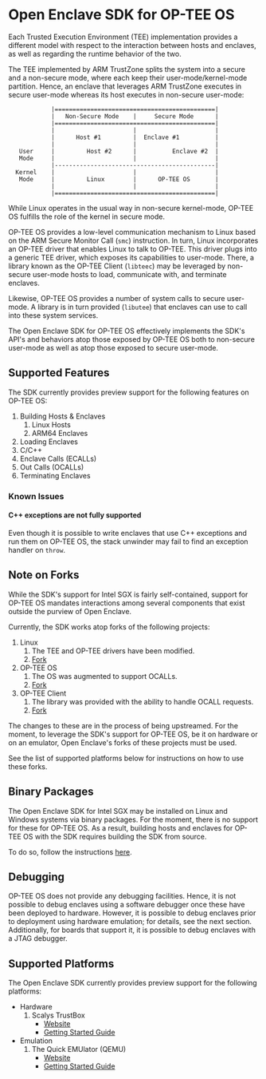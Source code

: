 # Open Enclave SDK for OP-TEE OS

Each Trusted Execution Environment (TEE) implementation provides a different
model with respect to the interaction between hosts and enclaves, as well as
regarding the runtime behavior of the two.

The TEE implemented by ARM TrustZone splits the system into a secure and a
non-secure mode, where each keep their user-mode/kernel-mode partition. Hence,
an enclave that leverages ARM TrustZone executes in secure user-mode whereas its
host executes in non-secure user-mode:

```
            |=============================================|
            |   Non-Secure Mode    |     Secure Mode      |
            |=============================================|
            |                      |                      |
            |      Host #1         |  Enclave #1          |
            |                      |                      |
   User     |         Host #2      |          Enclave #2  |
   Mode     |                      |                      |
            |---------------------------------------------|
  Kernel    |                      |                      |
   Mode     |         Linux        |      OP-TEE OS       |
            |                      |                      |
            |=============================================|
```

While Linux operates in the usual way in non-secure kernel-mode, OP-TEE OS
fulfills the role of the kernel in secure mode.

OP-TEE OS provides a low-level communication mechanism to Linux based on the ARM
Secure Monitor Call (`smc`) instruction. In turn, Linux incorporates an OP-TEE
driver that enables Linux to talk to OP-TEE. This driver plugs into a generic
TEE driver, which exposes its capabilities to user-mode. There, a library known
as the OP-TEE Client (`libteec`) may be leveraged by non-secure user-mode hosts
to load, communicate with, and terminate enclaves.

Likewise, OP-TEE OS provides a number of system calls to secure user-mode. A
library is in turn provided (`libutee`) that enclaves can use to call into these
system services.

The Open Enclave SDK for OP-TEE OS effectively implements the SDK's API's and
behaviors atop those exposed by OP-TEE OS both to non-secure user-mode as well
as atop those exposed to secure user-mode.

## Supported Features

The SDK currently provides preview support for the following features on OP-TEE
OS:

1. Building Hosts & Enclaves
   1. Linux Hosts
   2. ARM64 Enclaves
2. Loading Enclaves
3. C/C++
4. Enclave Calls (ECALLs)
5. Out Calls (OCALLs)
6. Terminating Enclaves

### Known Issues

#### C++ exceptions are not fully supported

Even though it is possible to write enclaves that use C++ exceptions and run
them on OP-TEE OS, the stack unwinder may fail to find an exception handler on
`throw`.

## Note on Forks

While the SDK's support for Intel SGX is fairly self-contained, support for
OP-TEE OS mandates interactions among several components that exist outside the
purview of Open Enclave.

Currently, the SDK works atop forks of the following projects:

1. Linux
   1. The TEE and OP-TEE drivers have been modified.
   2. [Fork](https://github.com/ms-iot/linux/tree/ms-iot-openenclave-3.6.0)
2. OP-TEE OS
   1. The OS was augmented to support OCALLs.
   2. [Fork](https://github.com/ms-iot/optee_os/tree/ms-iot-openenclave-3.6.0)
3. OP-TEE Client
   1. The library was provided with the ability to handle OCALL requests.
   2. [Fork](https://github.com/ms-iot/optee_client/tree/ms-iot-openenclave-3.6.0)

The changes to these are in the process of being upstreamed. For the moment, to
leverage the SDK's support for OP-TEE OS, be it on hardware or on an emulator,
Open Enclave's forks of these projects must be used.

See the list of supported platforms below for instructions on how to use these
forks.

## Binary Packages

The Open Enclave SDK for Intel SGX may be installed on Linux and Windows systems
via binary packages. For the moment, there is no support for these for OP-TEE
OS. As a result, building hosts and enclaves for OP-TEE OS with the SDK requires
building the SDK from source.

To do so, follow the instructions
[here](../Contributors/OPTEEGettingStarted.md).

## Debugging

OP-TEE OS does not provide any debugging facilities. Hence, it is not possible
to debug enclaves using a software debugger once these have been deployed to
hardware. However, it is possible to debug enclaves prior to deployment using
hardware emulation; for details, see the next section. Additionally, for boards
that support it, it is possible to debug enclaves with a JTAG debugger.

## Supported Platforms

The Open Enclave SDK currently provides preview support for the following
platforms:

- Hardware
   1. Scalys TrustBox
      - [Website](https://scalys.com/trustbox-industrial)
      - [Getting Started Guide](Hardware/ScalysTrustBox.md)
- Emulation
   1. The Quick EMUlator (QEMU)
      - [Website](https://www.qemu.org)
      - [Getting Started Guide](Debugging/QEMU.md)
